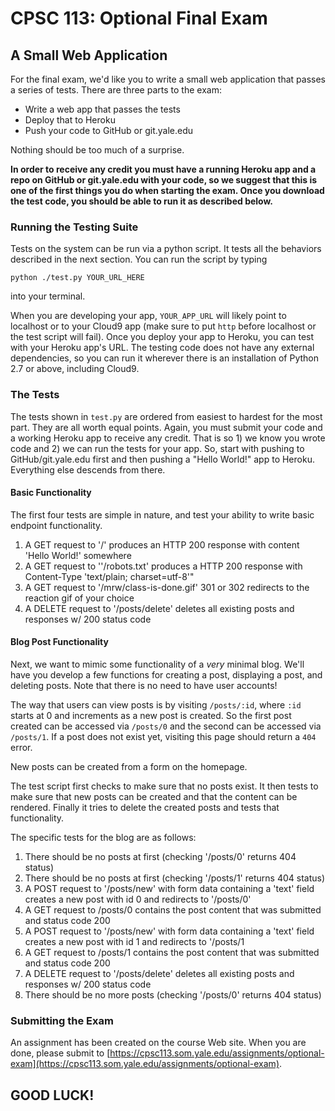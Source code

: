 # CPSC 113: Optional Final Exam
## A Small Web Application 

For the final exam, we'd like you to write a small web application that passes a series of tests. There are three parts to the exam:

- Write a web app that passes the tests
- Deploy that to Heroku
- Push your code to GitHub or git.yale.edu

Nothing should be too much of a surprise. 

**In order to receive any credit you must have a running Heroku app and a repo on GitHub or git.yale.edu with your code, so we suggest that this is one of the first things you do when starting the exam. Once you download the test code, you should be able to run it as described below.**


### Running the Testing Suite

Tests on the system can be run via a python script. It tests all the behaviors described in the next section. You can run the script by typing

`python ./test.py YOUR_URL_HERE`

into your terminal.

When you are developing your app, `YOUR_APP_URL` will likely point to localhost or to your Cloud9 app (make sure to put `http` before localhost or the test script will fail). Once you deploy your app to Heroku, you can test with your Heroku app's URL. The testing code does not have any external dependencies, so you can run it wherever there is an installation of Python 2.7 or above, including Cloud9.

### The Tests

The tests shown in `test.py` are ordered from easiest to hardest for the most part. They are all worth equal points. Again, you must submit your code and a working Heroku app to receive any credit. That is so 1) we know you wrote code and 2) we can run the tests for your app. So, start with pushing to GitHub/git.yale.edu first and then pushing a "Hello World!" app to Heroku. Everything else descends from there.

#### Basic Functionality

The first four tests are simple in nature, and test your ability to write basic endpoint functionality.

1. A GET request to '/' produces an HTTP 200 response with content 'Hello World!' somewhere
2. A GET request to ''/robots.txt' produces a HTTP 200 response with Content-Type 'text/plain; charset=utf-8'"
3. A GET request to '/mrw/class-is-done.gif' 301 or 302 redirects to the reaction gif of your choice
4. A DELETE request to '/posts/delete' deletes all existing posts and responses w/ 200 status code

#### Blog Post Functionality

Next, we want to mimic some functionality of a *very* minimal blog. We'll have you develop a few functions for creating a post, displaying a post, and deleting posts. Note that there is no need to have user accounts!

The way that users can view posts is by visiting `/posts/:id`, where `:id` starts at 0 and increments as a new post is created. So the first post created can be accessed via `/posts/0` and the second can be accessed via `/posts/1`. If a post does not exist yet, visiting this page should return a `404` error.

New posts can be created from a form on the homepage.

The test script first checks to make sure that no posts exist. It then tests to make sure that new posts can be created and that the content can be rendered. Finally it tries to delete the created posts and tests that functionality.

The specific tests for the blog are as follows:

1. There should be no posts at first (checking '/posts/0' returns 404 status)
2. There should be no posts at first (checking '/posts/1' returns 404 status)
3. A POST request to '/posts/new' with form data containing a 'text' field creates a new post with id 0 and redirects to '/posts/0'
4. A GET request to /posts/0 contains the post content that was submitted and status code 200
5. A POST request to '/posts/new' with form data containing a 'text' field creates a new post with id 1 and redirects to '/posts/1
6. A GET request to /posts/1 contains the post content that was submitted and status code 200
7. A DELETE request to '/posts/delete' deletes all existing posts and responses w/ 200 status code
8. There should be no more posts (checking '/posts/0' returns 404 status)

### Submitting the Exam

An assignment has been created on the course Web site. When you are done, please submit to [https://cpsc113.som.yale.edu/assignments/optional-exam](https://cpsc113.som.yale.edu/assignments/optional-exam).

## GOOD LUCK! 
